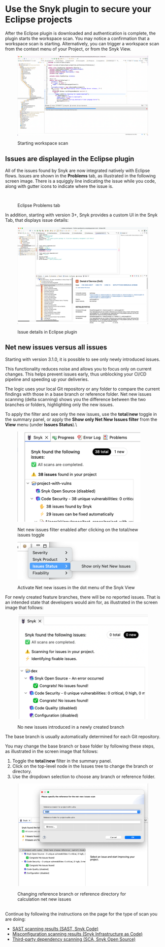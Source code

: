# Use the Snyk plugin to secure your Eclipse projects

After the Eclipse plugin is downloaded and authentication is complete, the plugin starts the workspace scan. You may notice a confirmation that a workspace scan is starting. Alternatively, you can trigger a workspace scan from the context menu of your Project, or from the Snyk View.

<figure><img src="../../../.gitbook/assets/Screenshot 2022-10-19 at 09.02.25.png" alt=""><figcaption><p>Starting workspace scan</p></figcaption></figure>

## Issues are displayed in the Eclipse plugin

All of the issues found by Snyk are now integrated natively with Eclipse flows. Issues are shown in the **Problems** tab, as illustrated in the following screen image. There is a squiggly line indicating the issue while you code, along with gutter icons to indicate where the issue is.

<figure><img src="../../../.gitbook/assets/Screenshot 2022-05-13 at 12.20.26.png" alt=""><figcaption><p>Eclipse Problems tab</p></figcaption></figure>

In addition, starting with version 3+, Snyk provides a custom UI in the Snyk Tab, that displays issue details:

<figure><img src="../../../.gitbook/assets/image (231).png" alt=""><figcaption><p>Issue details in Eclipse plugin</p></figcaption></figure>

## Net new issues versus all issues

Starting with version 3.1.0, it is possible to see only newly introduced issues.

This functionality reduces noise and allows you to focus only on current changes. This helps prevent issues early, thus unblocking your CI/CD pipeline and speeding up your deliveries.

The logic uses your local Git repository or any folder to compare the current findings with those in a base branch or reference folder. Net new issues scanning (delta scanning) shows you the difference between the two branches or folders, highlighting only the new issues.

To apply the filter and see only the new issues, use the **total**/**new** toggle in the summary panel, or apply the **Show only Net New Issues filter** from the **View** menu (under **Issues Status**).\


<figure><img src="../../../.gitbook/assets/image (268).png" alt=""><figcaption><p>Net new issues filter enabled after clicking on the total/new issues toggle</p></figcaption></figure>

<figure><img src="../../../.gitbook/assets/image (234).png" alt=""><figcaption><p>Activate Net new issues in the dot menu of the Snyk View</p></figcaption></figure>

For newly created feature branches, there will be no reported issues. That is an intended state that developers would aim for, as illustrated in the screen image that follows:

<figure><img src="../../../.gitbook/assets/image (269).png" alt=""><figcaption><p>No new issues introduced in a newly created branch</p></figcaption></figure>

The base branch is usually automatically determined for each Git repository.&#x20;

You may change the base branch or base folder by following these steps, as illustrated in the screen image that follows:

1. Toggle the **total**/**new** filter in the summary panel.
2. Click on the top-level node in the Issues tree to change the branch or directory.
3. Use the dropdown selection to choose any branch or reference folder.

<figure><img src="../../../.gitbook/assets/image (270).png" alt=""><figcaption><p>Changing reference branch or reference directory for calculation net new issues</p></figcaption></figure>

\
Continue by following the instructions on the page for the type of scan you are doing:

* [SAST scanning results (SAST, Snyk Code)](sast-scanning-results-sast-snyk-code.md)
* [Misconfiguration scanning results (Snyk Infrastructure as Code)](misconfiguration-scanning-results-snyk-infrastructure-as-code.md)
* [Third-party dependency scanning (SCA, Snyk Open Source)](third-party-dependency-scanning-sca-snyk-open-source.md)
